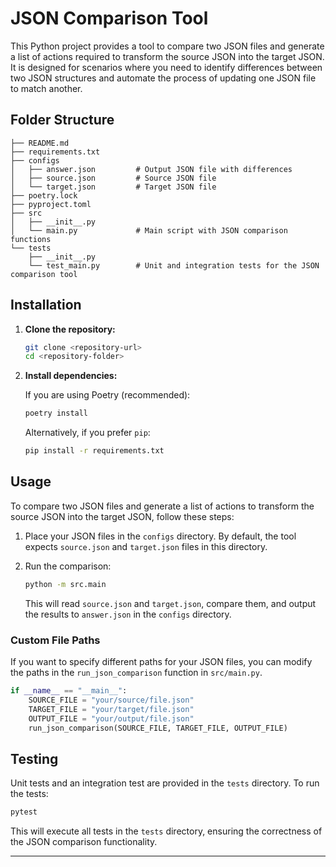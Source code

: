 # JSON Comparison Tool

This Python project provides a tool to compare two JSON files and generate a list of actions required to transform the source JSON into the target JSON. It is designed for scenarios where you need to identify differences between two JSON structures and automate the process of updating one JSON file to match another.

## Folder Structure

```
├── README.md
├── requirements.txt
├── configs
│   ├── answer.json         # Output JSON file with differences
│   ├── source.json         # Source JSON file
│   └── target.json         # Target JSON file
├── poetry.lock
├── pyproject.toml
├── src
│   ├── __init__.py
│   └── main.py             # Main script with JSON comparison functions
└── tests
    ├── __init__.py
    └── test_main.py        # Unit and integration tests for the JSON comparison tool
```

## Installation

1. **Clone the repository:**

   ```sh
   git clone <repository-url>
   cd <repository-folder>
   ```

2. **Install dependencies:**

   If you are using Poetry (recommended):

   ```sh
   poetry install
   ```

   Alternatively, if you prefer `pip`:

   ```sh
   pip install -r requirements.txt
   ```

## Usage

To compare two JSON files and generate a list of actions to transform the source JSON into the target JSON, follow these steps:

1. Place your JSON files in the `configs` directory. By default, the tool expects `source.json` and `target.json` files in this directory.

2. Run the comparison:

   ```sh
   python -m src.main
   ```

   This will read `source.json` and `target.json`, compare them, and output the results to `answer.json` in the `configs` directory.

### Custom File Paths

If you want to specify different paths for your JSON files, you can modify the paths in the `run_json_comparison` function in `src/main.py`.

```python
if __name__ == "__main__":
    SOURCE_FILE = "your/source/file.json"
    TARGET_FILE = "your/target/file.json"
    OUTPUT_FILE = "your/output/file.json"
    run_json_comparison(SOURCE_FILE, TARGET_FILE, OUTPUT_FILE)
```

## Testing

Unit tests and an integration test are provided in the `tests` directory. To run the tests:

```sh
pytest
```

This will execute all tests in the `tests` directory, ensuring the correctness of the JSON comparison functionality.

---
